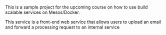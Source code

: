 This is a sample project for the upcoming course on how to use build scalable services on Mesos/Docker.

This service is a front-end web service that allows users to upload an email and forward a processing request to an internal service